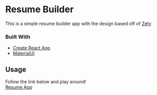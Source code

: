 # Resume Builder

This is a simple resume builder app with the design based off of [Zety]()

### Built With

- [Create React App](https://getbootstrap.com/)
- [MaterialUI](https://www.typescriptlang.org/)

## Usage

Follow the link below and play around! \
[Resume App](https://jonathanlu31.github.io/resume-app/)

